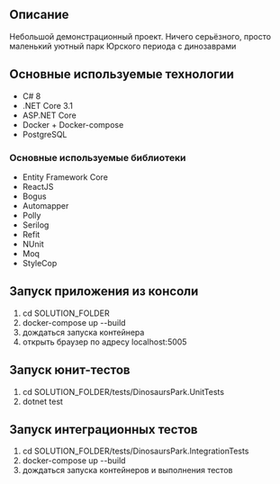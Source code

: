 ## Описание
Небольшой демонстрационный проект. Ничего серьёзного, просто маленький уютный парк Юрского периода с динозаврами

## Основные используемые технологии
 - C# 8
 - .NET Core 3.1
 - ASP.NET Core
 - Docker + Docker-compose
 - PostgreSQL
 
### Основные используемые библиотеки
 - Entity Framework Core 
 - ReactJS
 - Bogus
 - Automapper
 - Polly
 - Serilog
 - Refit 
 - NUnit
 - Moq
 - StyleCop
 
## Запуск приложения из консоли
  1. cd SOLUTION_FOLDER
  2. docker-compose up --build
  3. дождаться запуска контейнера
  4. открыть браузер по адресу localhost:5005
  
## Запуск юнит-тестов
 1. cd SOLUTION_FOLDER/tests/DinosaursPark.UnitTests
 2. dotnet test
  
## Запуск интеграционных тестов
  1. cd SOLUTION_FOLDER/tests/DinosaursPark.IntegrationTests
  2. docker-compose up --build
  3. дождаться запуска контейнеров и выполнения тестов  
 